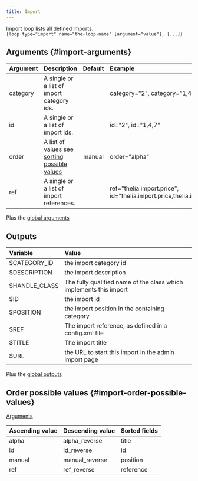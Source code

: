 ```yaml
---
title: Import
---
```


Import loop lists all defined imports.   
`{loop type="import" name="the-loop-name" [argument="value"], [...]}`

## Arguments {#import-arguments}

| Argument | Description                                                                   | Default | Example                                                                 |
|----------|:------------------------------------------------------------------------------|:-------:|:------------------------------------------------------------------------|
| category | A single or a list of import category ids.                                    |         | category="2", category="1,4"                                            |
| id       | A single or a list of import ids.                                             |         | id="2", id="1,4,7"                                                      |
| order    | A list of values see [sorting possible values](#import-order-possible-values) | manual  | order="alpha"                                                           |
| ref      | A single or a list of import references.                                      |         | ref="thelia.import.price", id="thelia.import.price,thelia.import.stock" |

Plus the [global arguments](./global_arguments)

## Outputs

| Variable      | Value                                                              |
|:--------------|:-------------------------------------------------------------------|
| $CATEGORY_ID  | the import category id                                             |
| $DESCRIPTION  | the import description                                             |
| $HANDLE_CLASS | The fully qualified name of the class which implements this import |
| $ID           | the import id                                                      |
| $POSITION     | the import position in the containing category                     |
| $REF          | The import reference, as defined in a config.xml file              |
| $TITLE        | The import title                                                   |
| $URL          | the URL to start this import in the admin import page              |

Plus the [global outputs](./global_arguments)

## Order possible values {#import-order-possible-values}
[Arguments](#import-arguments)

| Ascending value | Descending value | Sorted fields |
|-----------------|------------------|:--------------|
| alpha           | alpha_reverse    | title         |
| id              | id_reverse       | Id            |
| manual          | manual_reverse   | position      |
| ref             | ref_reverse      | reference     |
